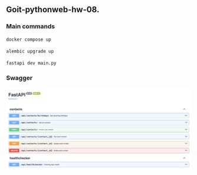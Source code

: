## Goit-pythonweb-hw-08.

### Main commands
```
docker compose up

alembic upgrade up

fastapi dev main.py
```

### Swagger
![swagger.png](swagger.png)
